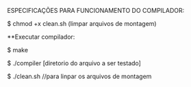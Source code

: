 ESPECIFICAÇÕES PARA FUNCIONAMENTO DO COMPILADOR:


$ chmod +x clean.sh (limpar arquivos de montagem)

**Executar compilador:

$  make

$ ./compiler [diretorio do arquivo a ser testado]

$ ./clean.sh //para linpar os arquivos de montagem
